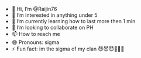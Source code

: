 - 👋 Hi, I’m @Raijin76
- 👀 I’m interested in anything under 5
- 🌱 I’m currently learning how to last more then 1 min
- 💞️ I’m looking to collaborate on PH
- 📫 How to reach me 
- 😄 Pronouns: sigma
- ⚡ Fun fact: im the sigma of my clan 😈😈😈🐺🐺🐺

<!---
Raijin76/Raijin76 is a ✨ special ✨ repository because its `README.md` (this file) appears on your GitHub profile.
You can click the Preview link to take a look at your changes.
--->
